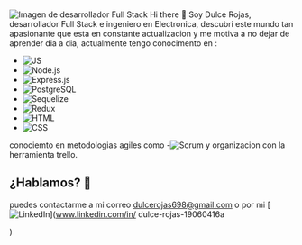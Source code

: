 ###
![Imagen de desarrollador Full Stack](https://blog.strefakursow.pl/content/images/2017/07/fullstackdeveloper--1-.jpg)
Hi there 👋 Soy Dulce Rojas, desarrollador Full Stack  e ingeniero en Electronica, descubri este mundo tan apasionante que esta en constante actualizacion y me motiva a no dejar de aprender dia a dia, actualmente tengo conocimento en :


  - ![JS](https://img.icons8.com/color/48/000000/js.png)
  - ![Node.js](https://img.icons8.com/color/48/000000/nodejs.png)
  - ![Express.js](https://img.icons8.com/color/48/000000/express.png)
  - ![PostgreSQL](https://img.icons8.com/color/48/000000/postgresql.png)
  - ![Sequelize](https://img.icons8.com/color/48/000000/sequelize.png)
  - ![Redux](https://img.icons8.com/color/48/000000/redux.png)
  - ![HTML](https://img.icons8.com/color/48/000000/html-5.png)
  - ![CSS](https://img.icons8.com/color/48/000000/css3.png)

  conociemto en metodologias agiles como 
  -![Scrum](https://img.icons8.com/color/48/000000/scrum.png) 
  y organizacion con la herramienta trello.
  
## ¿**Hablamos?** 👋
puedes contactarme a mi correo dulcerojas698@gmail.com  o por mi [![LinkedIn](https://img.icons8.com/color/48/000000/linkedin.png)](www.linkedin.com/in/
dulce-rojas-19060416a

)

<!--
**IngRojasDulce/IngRojasDulce** is a ✨ _special_ ✨ repository because its `README.md` (this file) appears on your GitHub profile.

Here are some ideas to get you started:

- 🔭 I’m currently working on ...
- 🌱 I’m currently learning ...
- 👯 I’m looking to collaborate on ...
- 🤔 I’m looking for help with ...
- 💬 Ask me about ...
- 📫 How to reach me: ...
- 😄 Pronouns: ...
- ⚡ Fun fact: ...
-->
